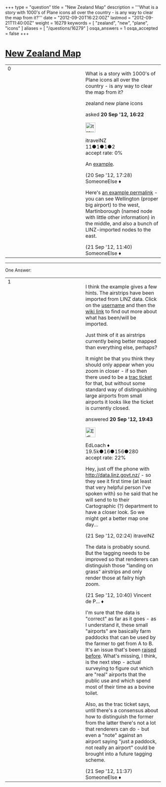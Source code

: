 +++
type = "question"
title = "New Zealand Map"
description = '''What is a story with 1000&#x27;s of Plane icons all over the country - is any way to clear the map from it?'''
date = "2012-09-20T16:22:00Z"
lastmod = "2012-09-21T11:40:00Z"
weight = 16279
keywords = [ "zealand", "new", "plane", "icons" ]
aliases = [ "/questions/16279" ]
osqa_answers = 1
osqa_accepted = false
+++

<div class="headNormal">

# [New Zealand Map](/questions/16279/new-zealand-map)

</div>

<div id="main-body">

<div id="askform">

<table id="question-table" style="width:100%;">
<colgroup>
<col style="width: 50%" />
<col style="width: 50%" />
</colgroup>
<tbody>
<tr>
<td style="width: 30px; vertical-align: top"><div class="vote-buttons">
<span id="post-16279-upvote" class="ajax-command post-vote up" rel="nofollow" title="I like this post (click again to cancel)"> </span>
<div id="post-16279-score" class="post-score" title="current number of votes">
0
</div>
<span id="post-16279-downvote" class="ajax-command post-vote down" rel="nofollow" title="I dont like this post (click again to cancel)"> </span> <span id="favorite-mark" class="ajax-command favorite-mark" rel="nofollow" title="mark/unmark this question as favorite (click again to cancel)"> </span>
<div id="favorite-count" class="favorite-count">
&#10;</div>
</div></td>
<td><div id="item-right">
<div class="question-body">
<p>What is a story with 1000's of Plane icons all over the country - is any way to clear the map from it?</p>
</div>
<div id="question-tags" class="tags-container tags">
<span class="post-tag tag-link-zealand" rel="tag" title="see questions tagged &#39;zealand&#39;">zealand</span> <span class="post-tag tag-link-new" rel="tag" title="see questions tagged &#39;new&#39;">new</span> <span class="post-tag tag-link-plane" rel="tag" title="see questions tagged &#39;plane&#39;">plane</span> <span class="post-tag tag-link-icons" rel="tag" title="see questions tagged &#39;icons&#39;">icons</span>
</div>
<div id="question-controls" class="post-controls">
&#10;</div>
<div class="post-update-info-container">
<div class="post-update-info post-update-info-user">
<p>asked <strong>20 Sep '12, 16:22</strong></p>
<img src="https://secure.gravatar.com/avatar/c86ed9bc9c9520b6f1d4a8aae2b2de07?s=32&amp;d=identicon&amp;r=g" class="gravatar" width="32" height="32" alt="itravelNZ&#39;s gravatar image" />
<p><span>itravelNZ</span><br />
<span class="score" title="11 reputation points">11</span><span title="1 badges"><span class="badge1">●</span><span class="badgecount">1</span></span><span title="1 badges"><span class="silver">●</span><span class="badgecount">1</span></span><span title="2 badges"><span class="bronze">●</span><span class="badgecount">2</span></span><br />
<span class="accept_rate" title="Rate of the user&#39;s accepted answers">accept rate:</span> <span title="itravelNZ has no accepted answers">0%</span></p>
</div>
</div>
<div id="comments-container-16279" class="comments-container">
<span id="16283"></span>
<div id="comment-16283" class="comment">
<div id="post-16283-score" class="comment-score">
&#10;</div>
<div class="comment-text">
<p>An <a href="https://www.openstreetmap.org/browse/node/1225269473">example</a>.</p>
</div>
<div id="comment-16283-info" class="comment-info">
<span class="comment-age">(20 Sep '12, 17:28)</span> <span class="comment-user userinfo">SomeoneElse ♦</span>
</div>
</div>
<span id="16305"></span>
<div id="comment-16305" class="comment">
<div id="post-16305-score" class="comment-score">
&#10;</div>
<div class="comment-text">
<p>Here's <a href="https://www.openstreetmap.org/?lat=-41.286&amp;lon=175.262&amp;zoom=10&amp;layers=M">an example permalink</a> - you can see Wellington (proper big airport) to the west, Martinborough (named node with little other information) in the middle, and also a bunch of LINZ-imported nodes to the east.</p>
</div>
<div id="comment-16305-info" class="comment-info">
<span class="comment-age">(21 Sep '12, 11:40)</span> <span class="comment-user userinfo">SomeoneElse ♦</span>
</div>
</div>
</div>
<div id="comment-tools-16279" class="comment-tools">
&#10;</div>
<div class="clear">
&#10;</div>
<div id="comment-16279-form-container" class="comment-form-container">
&#10;</div>
<div class="clear">
&#10;</div>
</div></td>
</tr>
</tbody>
</table>

------------------------------------------------------------------------

<div class="tabBar">

<span id="sort-top"></span>

<div class="headQuestions">

One Answer:

</div>

</div>

<span id="16287"></span>

<div id="answer-container-16287" class="answer">

<table style="width:100%;">
<colgroup>
<col style="width: 50%" />
<col style="width: 50%" />
</colgroup>
<tbody>
<tr>
<td style="width: 30px; vertical-align: top"><div class="vote-buttons">
<span id="post-16287-upvote" class="ajax-command post-vote up" rel="nofollow" title="I like this post (click again to cancel)"> </span>
<div id="post-16287-score" class="post-score" title="current number of votes">
1
</div>
<span id="post-16287-downvote" class="ajax-command post-vote down" rel="nofollow" title="I dont like this post (click again to cancel)"> </span>
</div></td>
<td><div class="item-right">
<div class="answer-body">
<p>I think the example gives a few hints. The airstrips have been imported from LINZ data. Click on the <a href="https://www.openstreetmap.org/user/LINZ%20Data%20Upload">username</a> and then the <a href="https://wiki.openstreetmap.org/wiki/LINZ">wiki link</a> to find out more about what has been/will be imported.</p>
<p>Just think of it as airstrips currently being better mapped than everything else, perhaps?</p>
<p>It might be that you think they should only appear when you zoom in closer - if so then there used to be a <a href="https://trac.openstreetmap.org/ticket/1835">trac ticket</a> for that, but without some standard way of distinguishing large airports from small airports it looks like the ticket is currently closed.</p>
</div>
<div class="answer-controls post-controls">
&#10;</div>
<div class="post-update-info-container">
<div class="post-update-info post-update-info-user">
<p>answered <strong>20 Sep '12, 19:43</strong></p>
<img src="https://secure.gravatar.com/avatar/f25a8392e12ed696b16554b3d08e4e2b?s=32&amp;d=identicon&amp;r=g" class="gravatar" width="32" height="32" alt="EdLoach&#39;s gravatar image" />
<p><span>EdLoach ♦</span><br />
<span class="score" title="19478 reputation points"><span>19.5k</span></span><span title="16 badges"><span class="badge1">●</span><span class="badgecount">16</span></span><span title="156 badges"><span class="silver">●</span><span class="badgecount">156</span></span><span title="280 badges"><span class="bronze">●</span><span class="badgecount">280</span></span><br />
<span class="accept_rate" title="Rate of the user&#39;s accepted answers">accept rate:</span> <span title="EdLoach has 93 accepted answers">22%</span></p>
</div>
</div>
<div id="comments-container-16287" class="comments-container">
<span id="16296"></span>
<div id="comment-16296" class="comment">
<div id="post-16296-score" class="comment-score">
&#10;</div>
<div class="comment-text">
<p>Hey, just off the phone with <a href="http://data.linz.govt.nz/">http://data.linz.govt.nz/</a> - so they see it first time (at least that very helpful person I've spoken with) so he said that he will send to to their Cartographic (?) department to have a closer look. So we might get a better map one day...</p>
</div>
<div id="comment-16296-info" class="comment-info">
<span class="comment-age">(21 Sep '12, 02:24)</span> <span class="comment-user userinfo">itravelNZ</span>
</div>
</div>
<span id="16301"></span>
<div id="comment-16301" class="comment">
<div id="post-16301-score" class="comment-score">
&#10;</div>
<div class="comment-text">
<p>The data is probably sound. But the tagging needs to be improved so that renderers can distinguish those "landing on grass" airstrips and only render those at failry high zoom.</p>
</div>
<div id="comment-16301-info" class="comment-info">
<span class="comment-age">(21 Sep '12, 10:40)</span> <span class="comment-user userinfo">Vincent de P... ♦</span>
</div>
</div>
<span id="16304"></span>
<div id="comment-16304" class="comment">
<div id="post-16304-score" class="comment-score">
&#10;</div>
<div class="comment-text">
<p>I'm sure that the data is "correct" as far as it goes - as I understand it, these small "airports" are basically farm paddocks that can be used by the farmer to get from A to B. It's an issue that's been <a href="/questions/10078/farm-airports-mapped-near-my-home-are-not-airports">raised</a> <a href="http://ksmapper.blogspot.co.uk/2011/01/airports-part-1.html">before</a>. What's missing, I think, is the next step - actual surveying to figure out which are "real" airports that the public use and which spend most of their time as a bovine toilet.</p>
<p>Also, as the trac ticket says, until there's a consensus about how to distinguish the former from the latter there's not a lot that renderers can do - but even a "note" against an airport saying "just a paddock, not really an airport" could be brought into a future tagging scheme.<br />
</p>
</div>
<div id="comment-16304-info" class="comment-info">
<span class="comment-age">(21 Sep '12, 11:37)</span> <span class="comment-user userinfo">SomeoneElse ♦</span>
</div>
</div>
</div>
<div id="comment-tools-16287" class="comment-tools">
&#10;</div>
<div class="clear">
&#10;</div>
<div id="comment-16287-form-container" class="comment-form-container">
&#10;</div>
<div class="clear">
&#10;</div>
</div></td>
</tr>
</tbody>
</table>

</div>

<div class="paginator-container-left">

</div>

</div>

</div>

